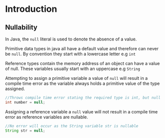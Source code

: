 # Introduction

## Nullability

In Java, the `null` literal is used to denote the absence of a value.

Primitive data types in java all have a default value and therefore can never be `null`. By convention they start with a lowercase letter e.g `int`

Reference types contain the memory address of an object can
have a value of null. These variables usually start with an uppercase e.g `String`

Attempting to assign a primitive variable a value of `null` will result in a compile time error as the variable always holds
a primitive value of the type assigned.

```java
//Throws compile time error stating the required type is int, but null was provided
int number = null;
```

Assigning a reference variable a `null` value will not result in a compile time error as reference variables are nullable.

```java
//No error will occur as the String variable str is nullable
String str = null;
```